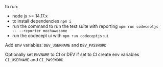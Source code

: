 
to run: 
- node js >= 14.17.x 
- to install dependencies `npm i`
- run the command to run the test suite with reporting `npm run codeceptjs -- --reporter mochawesome`
- run the codecept ui with `npm run codeceptjs:ui`

Add env variables:
`DEV_USERNAME` and `DEV_PASSWORD`

Optionally set `ENVNAME` to CI or DEV
if set to CI create env variables `CI_USERNAME` and `CI_PASSWORD`
